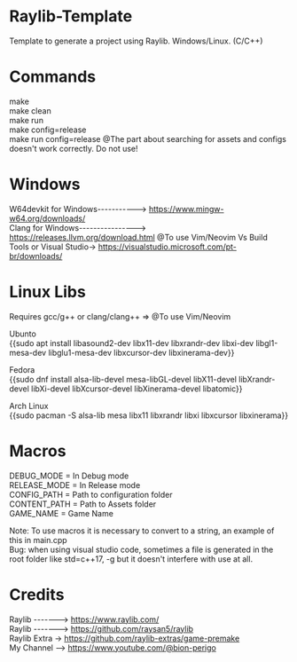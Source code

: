 # Raylib-Template
Template to generate a project using Raylib. Windows/Linux. (C/C++)  

# Commands
make  
make clean  
make run  
make config=release  
make run config=release @The part about searching for assets and configs doesn't work correctly. Do not use!  

# Windows 
W64devkit for Windows-----------> https://www.mingw-w64.org/downloads/  
Clang for Windows----------------> https://releases.llvm.org/download.html  @To use Vim/Neovim
Vs Build Tools or Visual Studio-> https://visualstudio.microsoft.com/pt-br/downloads/

# Linux Libs
Requires gcc/g++ or clang/clang++ => @To use Vim/Neovim

Ubunto  
{{sudo apt install libasound2-dev libx11-dev libxrandr-dev libxi-dev libgl1-mesa-dev libglu1-mesa-dev libxcursor-dev libxinerama-dev}}  
  
Fedora  
{{sudo dnf install alsa-lib-devel mesa-libGL-devel libX11-devel libXrandr-devel libXi-devel libXcursor-devel libXinerama-devel libatomic}}  
  
Arch Linux  
{{sudo pacman -S alsa-lib mesa libx11 libxrandr libxi libxcursor libxinerama}}  

# Macros
DEBUG_MODE   = In Debug mode  
RELEASE_MODE = In Release mode  
CONFIG_PATH  = Path to configuration folder  
CONTENT_PATH = Path to Assets folder  
GAME_NAME    = Game Name  
  

Note: To use macros it is necessary to convert to a string, an example of this in main.cpp  
Bug: when using visual studio code, sometimes a file is generated in the root folder like std=c++17, -g but it doesn't interfere with use at all.  

# Credits
Raylib -------> https://www.raylib.com/  
Raylib -------> https://github.com/raysan5/raylib  
Raylib Extra -> https://github.com/raylib-extras/game-premake  
My Channel --> https://www.youtube.com/@bion-perigo
